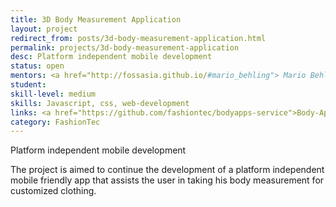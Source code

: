 ```yaml
---
title: 3D Body Measurement Application
layout: project
redirect_from: posts/3d-body-measurement-application.html
permalink: projects/3d-body-measurement-application
desc: Platform independent mobile development
status: open
mentors: <a href="http://fossasia.github.io/#mario_behling"> Mario Behling </a>
student: 
skill-level: medium
skills: Javascript, css, web-development
links: <a href="https://github.com/fashiontec/bodyapps-service">Body-Apps Service on Github</a>, <a href="https://github.com/fashiontec/bodyapps-viz">Body Apps Visualizer on Github</a>
category: FashionTec
---
```

Platform independent mobile development

The project is aimed to continue the development of a platform independent mobile friendly app that assists the user in taking his body measurement for customized clothing.
